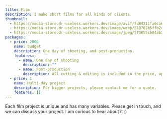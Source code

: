 ```yaml
---
title: Film
description: I make short films for all kinds of clients.
thumbnail:
  - https://media-store.dr-useless.workers.dev/image/avif/fd84211fa6ca66ebd63216cd593615ea984701509ad9bda8ea2985158002201c
  - https://media-store.dr-useless.workers.dev/image/webp/518702b5ffb24708cd5a6b657ef73d90392df0bd493a4a097d44109f1364ec09
  - https://media-store.dr-useless.workers.dev/image/jpeg/573055cb84ab22846d83b8a9864c80e57e98dd4b065e4fc9a42f39c9137c2f85
packages:
  - price: 2000
    name: Budget
    description: One day of shooting, and post-production.
    features:
      - name: One day of shooting
        description: ""
      - name: Post-production
        description: All cutting & editing is included in the price, up to 3 revisions.
  - price: 1
    name: Multi-day project
    description: For bigger projects, please contact me for a quote.
    features: []
---
```

Each film project is unique and has many variables. Please get in touch, and we can discuss your project. I am curious to hear about it :)